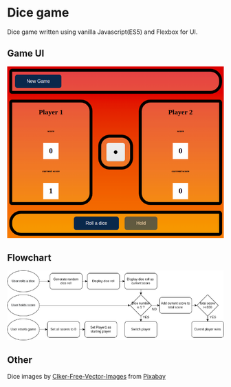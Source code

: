 # Dice game

Dice game written using vanilla Javascript(ES5) and Flexbox for UI.

## Game UI

![Game page UI](https://raw.githubusercontent.com/MindaugasJasiunas/dice-game/main/app-UI.png)

## Flowchart

![Flowchart diagram](https://raw.githubusercontent.com/MindaugasJasiunas/dice-game/main/flowchart.png)

## Other

Dice images by [Clker-Free-Vector-Images](https://pixabay.com/users/clker-free-vector-images-3736/?utm_source=link-attribution&utm_medium=referral&utm_campaign=image&utm_content=310336) from [Pixabay](https://pixabay.com/?utm_source=link-attribution&utm_medium=referral&utm_campaign=image&utm_content=310336)
